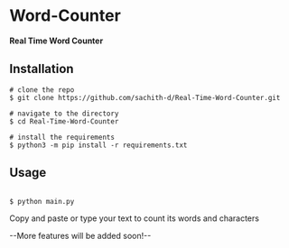 # Word-Counter

<b>Real Time Word Counter </b><br>

## Installation

```console
# clone the repo
$ git clone https://github.com/sachith-d/Real-Time-Word-Counter.git

# navigate to the directory
$ cd Real-Time-Word-Counter

# install the requirements
$ python3 -m pip install -r requirements.txt
```
## Usage
```console

$ python main.py
```
Copy and paste or type your text to count its words and characters


--More features will be added soon!--
